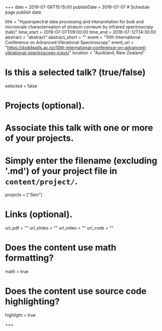 +++
date = 2019-07-08T15:15:00 
publishDate = 2019-07-07 # Schedule page publish date.

title = "Hyperspectral data processing and interpretation for bulk and microscale characterisation of stratum corneum by infrared spectroscopy (talk)"
time_start = 2019-07-07T09:00:00
time_end = 2019-07-12T14:30:00
abstract = "abstract"
abstract_short = ""
event = "10th International Conference on Advanced Vibrational Spectroscopy"
event_url = "https://doddwalls.ac.nz/10th-international-conference-on-advanced-vibrational-spectroscopy-icavs/"
location = "Auckland, New Zealand"

# Is this a selected talk? (true/false)
selected = false

# Projects (optional).
#   Associate this talk with one or more of your projects.
#   Simply enter the filename (excluding '.md') of your project file in `content/project/`.
projects = ["Skin"]

# Links (optional).
url_pdf = ""
url_slides = ""
url_video = ""
url_code = ""

# Does the content use math formatting?
math = true

# Does the content use source code highlighting?
highlight = true

+++
